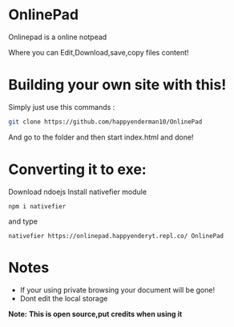 # OnlinePad
Onlinepad is a online notpead

Where you can Edit,Download,save,copy files content!

# Building your own site with this!

Simply just use this commands : 

```sh
git clone https://github.com/happyenderman10/OnlinePad
```

And go to the folder and then start index.html and done!

# Converting it to exe:

Download ndoejs
Install nativefier module

```npm i nativefier```

and type

```nativefier https://onlinepad.happyenderyt.repl.co/ OnlinePad```

# Notes 

- If your using private browsing your document will be gone!
- Dont edit the local storage 


**Note:** __This is open source,put credits when using it__
